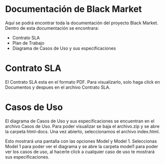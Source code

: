 # Documentación de Black Market
Aquí se podrá encontrar toda la documentación del proyecto Black Market. Dentro de esta documentación se encontrara: 

* Contrato SLA
* Plan de Trabajo
* Diagrama de Casos de Uso y sus especificaciones

# Contrato SLA

El Contrato SLA esta en el formato PDF. Para visualizarlo, solo haga click en Documentos y despues en el archivo Contrato SLA.  


# Casos de Uso

El diagrama de Casos de Uso y sus especificaciones se encuentran en el archivo Casos de Uso. Para poder visualizar se baja el archivo.zip y se abre la carpeta html-docs. Una vez abierto, seleccionamos el archivo index.html. 

Esto mostrará una pantalla con las opciones Model y Model 1. Seleccionas Model 1 para poder ver el diagrama y se abre la carpeta model1 para poder ver los casos de uso, al hacerle click a cualquier caso de uso te mostrará sus especificaciones. 
